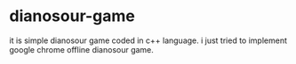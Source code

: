 # dianosour-game
it is simple dianosour game coded in c++ language. 
i just tried to implement google chrome offline dianosour game.









